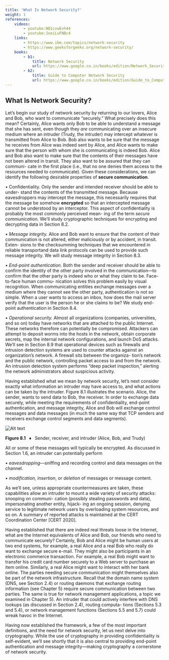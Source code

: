 ```yaml
---
title: 'What Is Network Security?'
weight: 1
references:
    videos:
        - youtube:NQ1cvwEvh44
        - youtube:JoeiLuFNBc4
    links:
        - https://www.ibm.com/topics/network-security
        - https://www.geeksforgeeks.org/network-security/
    books:
        - b1:
            title: Network Security
            url: https://www.google.co.in/books/edition/Network_Security/WN5qnf6nt1cC?hl=en&gbpv=0&bsq=What%20Is%20Network%20Security?%20books
        - b2:
            title: Guide to Computer Network Security
            url: https://www.google.co.in/books/edition/Guide_to_Computer_Network_Security/eTfpDwAAQBAJ?hl=en&gbpv=0
---
```



## What Is Network Security?

Let’s begin our study of network security by returning to our lovers, Alice and Bob, who want to communicate “securely.” What precisely does this mean? Certainly, Alice wants only Bob to be able to understand a message that she has sent, even though they _are_ communicating over an insecure medium where an intruder (Trudy, the intruder) may intercept whatever is transmitted from Alice to Bob. Bob also wants to be sure that the message he receives from Alice was indeed sent by Alice, and Alice wants to make sure that the person with whom she is communicating is indeed Bob. Alice and Bob also want to make sure that the contents of their messages have not been altered in transit. They also want to be assured that they can communi- cate in the first place (i.e., that no one denies them access to the resources needed to communicate). Given these considerations, we can identify the following desirable properties of **secure communication**.

• Confidentiality. Only the sender and intended receiver should be able to under- stand the contents of the transmitted message. Because eavesdroppers may intercept the message, this necessarily requires that the message be somehow **encrypted** so that an intercepted message cannot be understood by an interceptor. This aspect of confidentiality is probably the most commonly perceived mean- ing of the term _secure communication_. We’ll study cryptographic techniques for encrypting and decrypting data in Section 8.2.

• _Message integrity._ Alice and Bob want to ensure that the content of their communication is not altered, either maliciously or by accident, in transit. Exten- sions to the checksumming techniques that we encountered in reliable transportand data link protocols can be used to provide such message integrity. We will study message integrity in Section 8.3.

• _End-point authentication._ Both the sender and receiver should be able to confirm the identity of the other party involved in the communication—to confirm that the other party is indeed who or what they claim to be. Face-to-face human commu- nication solves this problem easily by visual recognition. When communicating entities exchange messages over a medium where they cannot see the other party, authentication is not so simple. When a user wants to access an inbox, how does the mail server verify that the user is the person he or she claims to be? We study end-point authentication in Section 8.4.

• _Operational security._ Almost all organizations (companies, universities, and so on) today have networks that are attached to the public Internet. These networks therefore can potentially be compromised. Attackers can attempt to deposit worms into the hosts in the network, obtain corporate secrets, map the internal network configurations, and launch DoS attacks. We’ll see in Section 8.9 that operational devices such as firewalls and intrusion detection systems are used to counter attacks against an organization’s network. A firewall sits between the organiza- tion’s network and the public network, controlling packet access to and from the network. An intrusion detection system performs “deep packet inspection,” alerting the network administrators about suspicious activity.

Having established what we mean by network security, let’s next consider exactly what information an intruder may have access to, and what actions can be taken by the intruder. Figure 8.1 illustrates the scenario. Alice, the sender, wants to send data to Bob, the receiver. In order to exchange data securely, while meeting the requirements of confidentiality, end-point authentication, and message integrity, Alice and Bob will exchange control messages and data messages (in much the same way that TCP senders and receivers exchange control segments and data segments).

![Alt text](image.png)

**Figure 8.1**  ♦  Sender, receiver, and intruder (Alice, Bob, and Trudy)

All or some of these messages will typically be encrypted. As discussed in Section 1.6, an intruder can potentially perform

• _eavesdropping_—sniffing and recording control and data messages on the channel.

• _modification, insertion_, or _deletion_ of messages or message content.

As we’ll see, unless appropriate countermeasures are taken, these capabilities allow an intruder to mount a wide variety of security attacks: snooping on communi- cation (possibly stealing passwords and data), impersonating another entity, hijack- ing an ongoing session, denying service to legitimate network users by overloading system resources, and so on. A summary of reported attacks is maintained at the CERT Coordination Center [CERT 2020].

Having established that there are indeed real threats loose in the Internet, what are the Internet equivalents of Alice and Bob, our friends who need to communicate securely? Certainly, Bob and Alice might be human users at two end systems, for example, a real Alice and a real Bob who really do want to exchange secure e-mail. They might also be participants in an electronic commerce transaction. For example, a real Bob might want to transfer his credit card number securely to a Web server to purchase an item online. Similarly, a real Alice might want to interact with her bank online. The parties needing secure communication might themselves also be part of the network infrastructure. Recall that the domain name system (DNS, see Section 2.4) or routing daemons that exchange routing information (see Chapter 5) require secure communication between two parties. The same is true for network management applications, a topic we examined in Chapter 5). An intruder that could actively interfere with DNS lookups (as discussed in Section 2.4), routing computa- tions (Sections 5.3 and 5.4), or network management functions (Sections 5.5 and 5.7) could wreak havoc in the Internet.

Having now established the framework, a few of the most important definitions, and the need for network security, let us next delve into cryptography. While the use of cryptography in providing confidentiality is self-evident, we’ll see shortly that it is also central to providing end-point authentication and message integrity—making cryptography a cornerstone of network security.
